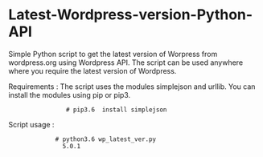 # Latest-Wordpress-version-Python-API

Simple Python script to get the latest version of Worpress from wordpress.org using Wordpress API. The script can be used anywhere where you require the latest version of Wordpress.
 
Requirements :
              The script uses the modules simplejson and urllib. You can install the modules using pip or pip3.
                    
                  
                    # pip3.6  install simplejson
                    
Script usage :

                 # python3.6 wp_latest_ver.py
                   5.0.1

                    
                    

